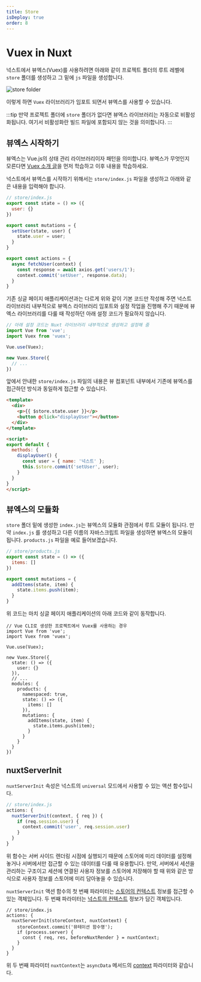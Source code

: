 ```yaml
---
title: Store
isDeploy: true
order: 8
---
```


# Vuex in Nuxt

넉스트에서 뷰엑스(Vuex)를 사용하려면 아래와 같이 프로젝트 폴더의 루트 레벨에 `store` 폴더를 생성하고 그 밑에 `js` 파일을 생성합니다.

![store folder](./images/store-index.png)

이렇게 하면 `Vuex` 라이브러리가 임포트 되면서 뷰엑스를 사용할 수 있습니다.

:::tip
만약 프로젝트 폴더에 `store` 폴더가 없다면 뷰엑스 라이브러리는 자동으로 비활성화됩니다. 여기서 비활성화란 빌드 파일에 포함되지 않는 것을 의미합니다.
:::

## 뷰엑스 시작하기

뷰엑스는 Vue.js의 상태 관리 라이브러리이자 패턴을 의미합니다. 뷰엑스가 무엇인지 모른다면 [Vuex 소개 글](../vuex/concept.html)을 먼저 학습하고 이후 내용을 학습하세요. 

넉스트에서 뷰엑스를 시작하기 위해서는 `store/index.js` 파일을 생성하고 아래와 같은 내용을 입력해야 합니다.

```js
// store/index.js
export const state = () => ({
  user: {}
})

export const mutations = {
  setUser(state, user) {
    state.user = user;
  }
}

export const actions = {
  async fetchUser(context) {
    const response = await axios.get('users/1');
    context.commit('setUser', response.data);
  }
}
```

기존 싱글 페이지 애플리케이션과는 다르게 위와 같이 기본 코드만 작성해 주면 넉스트 라이브러리 내부적으로 뷰엑스 라이브러리 임포트와 설정 작업을 진행해 주기 때문에 뷰엑스 라이브러리를 다룰 때 작성하던 아래 설정 코드가 필요하지 않습니다.

```js
// 아래 설정 코드는 Nuxt 라이브러리 내부적으로 생성하고 설정해 줌
import Vue from 'vue';
import Vuex from 'vuex';

Vue.use(Vuex);

new Vuex.Store({
  // ...
})
```

앞에서 안내한 `store/index.js` 파일의 내용은 뷰 컴포넌트 내부에서 기존에 뷰엑스를 접근하던 방식과 동일하게 접근할 수 있습니다.

```html
<template>
  <div>
    <p>{{ $store.state.user }}</p>
    <button @click="displayUser"></button>
  </div>
</template>

<script>
export default {
  methods: {
    displayUser() {
      const user = { name: '넉스트' };
      this.$store.commit('setUser', user);
    }
  }
}
</script>
```

## 뷰엑스의 모듈화

`store` 폴더 밑에 생성한 `index.js`는 뷰엑스의 모듈화 관점에서 루트 모듈이 됩니다. 만약 `index.js` 를 생성하고 다른 이름의 자바스크립트 파일을 생성하면 뷰엑스의 모듈이 됩니다. `products.js` 파일을 예로 들어보겠습니다.

```js
// store/products.js
export const state = () => ({
  items: []
})

export const mutations = {
  addItems(state, item) {
    state.items.push(item);
  }
}
```

위 코드는 마치 싱글 페이지 애플리케이션의 아래 코드와 같이 동작합니다.

```js{12-24}
// Vue CLI로 생성한 프로젝트에서 Vuex를 사용하는 경우
import Vue from 'vue';
import Vuex from 'vuex';

Vue.use(Vuex);

new Vuex.Store({
  state: () => ({
    user: {}
  }),
  // ...
  modules: {
    products: {
      namespaced: true,
      state: () => ({
        items: []
      }),
      mutations: {
        addItems(state, item) {
          state.items.push(item);
        }
      }
    }
  }  
})
```

## nuxtServerInit

`nuxtServerInit` 속성은 넉스트의 `universal` 모드에서 사용할 수 있는 액션 함수입니다.

```js
// store/index.js
actions: {
  nuxtServerInit(context, { req }) {
    if (req.session.user) {
      context.commit('user', req.session.user)
    }
  }
}
```

위 함수는 서버 사이드 렌더링 시점에 실행되기 때문에 스토어에 미리 데이터를 설정해 놓거나 서버에서만 접근할 수 있는 데이터를 다룰 때 유용합니다. 만약, 서버에서 세션을 관리하는 구조이고 세션에 연결된 사용자 정보를 스토어에 저장해야 할 때 위와 같은 방식으로 사용자 정보를 스토어에 미리 담아놓을 수 있습니다.

`nuxtServerInit` 액션 함수의 첫 번째 파라미터는 [스토어의 컨텍스트](https://vuex.vuejs.org/guide/actions.html#actions) 정보를 접근할 수 있는 객체입니다. 두 번째 파라미터는 [넉스트의 컨텍스트](https://ko.nuxtjs.org/docs/2.x/concepts/context-helpers/) 정보가 담긴 객체입니다.

```js{3,4,6}
// store/index.js
actions: {
  nuxtServerInit(storeContext, nuxtContext) {
    storeContext.commit('뮤테이션 함수명');
    if (process.server) {
      const { req, res, beforeNuxtRender } = nuxtContext;
    }
  }
}
```

위 두 번째 파라미터 `nuxtContext`는 `asyncData` 메서드의 [context](https://ko.nuxtjs.org/docs/2.x/features/data-fetching/#async-data) 파라미터와 같습니다.